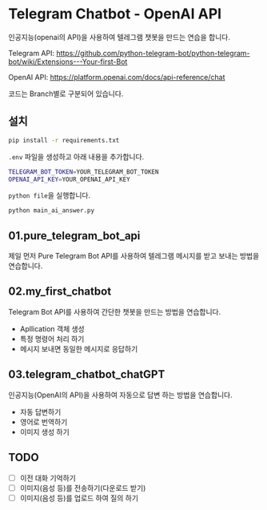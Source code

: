 # Telegram Chatbot - OpenAI API

인공지능(openai의 API)을 사용하여 텔레그램 챗봇을 만드는 연습을 합니다.

Telegram API: <https://github.com/python-telegram-bot/python-telegram-bot/wiki/Extensions---Your-first-Bot>

OpenAI API: <https://platform.openai.com/docs/api-reference/chat>

코드는 Branch별로 구분되어 있습니다.

## 설치

```bash
pip install -r requirements.txt
```

`.env` 파일을 생성하고 아래 내용을 추가합니다.

```bash
TELEGRAM_BOT_TOKEN=YOUR_TELEGRAM_BOT_TOKEN
OPENAI_API_KEY=YOUR_OPENAI_API_KEY
```

`python file`을 실행합니다.

```bash
python main_ai_answer.py
```

## 01.pure_telegram_bot_api

제일 먼저 Pure Telegram Bot API를 사용하여 텔레그램 메시지를 받고 보내는 방법을 연습합니다.

## 02.my_first_chatbot

Telegram Bot API를 사용하여 간단한 챗봇을 만드는 방법을 연습합니다.

- Apllication 객체 생성
- 특정 명령어 처리 하기
- 메시지 보내면 동일한 메시지로 응답하기

## 03.telegram_chatbot_chatGPT

인공지능(OpenAI의 API)을 사용하여 자동으로 답변 하는 방법을 연습합니다.

- 자동 답변하기
- 영어로 번역하기
- 이미지 생성 하기

## TODO

- [ ] 이전 대화 기억하기
- [ ] 이미지(음성 등)를 전송하기(다운로드 받기)
- [ ] 이미지(음성 등)를 업로드 하여 질의 하기
